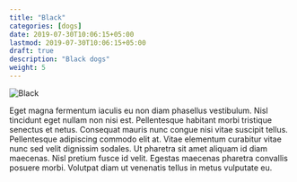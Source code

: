 ```yaml
---
title: "Black"
categories: [dogs]
date: 2019-07-30T10:06:15+05:00
lastmod: 2019-07-30T10:06:15+05:00
draft: true
description: "Black dogs"
weight: 5
---
```


![Black](../../img/black.jpg)

Eget magna fermentum iaculis eu non diam phasellus vestibulum. Nisl tincidunt eget nullam non nisi est. Pellentesque habitant morbi tristique senectus et netus. Consequat mauris nunc congue nisi vitae suscipit tellus. Pellentesque adipiscing commodo elit at. Vitae elementum curabitur vitae nunc sed velit dignissim sodales. Ut pharetra sit amet aliquam id diam maecenas. Nisl pretium fusce id velit. Egestas maecenas pharetra convallis posuere morbi. Volutpat diam ut venenatis tellus in metus vulputate eu.
